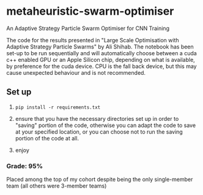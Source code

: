 # metaheuristic-swarm-optimiser
An Adaptive Strategy Particle Swarm Optimiser for CNN Training

The code for the results presented in "Large Scale Optimisation with Adaptive Strategy Particle Swarms" by Ali Shihab. The notebook has been set-up to be run sequentially and will automatically choose between a cuda c++ enabled GPU or an Apple Silicon chip, depending on what is available, by preference for the cuda device. CPU is the fall back device, but this may cause unexpected behaviour and is not recommended.

## Set up

1. ```pip install -r requirements.txt```

2. ensure that you have the necessary directories set up in order to "saving" portion of the code, otherwise you can adapt the code to save at your specified location, or you can choose not to run the saving portion of the code at all.

3. enjoy

### Grade: 95%

Placed among the top of my cohort despite being the only single-member team (all others were 3-member teams)
